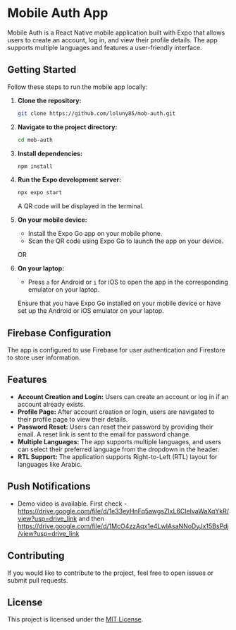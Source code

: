 # Mobile Auth App

Mobile Auth is a React Native mobile application built with Expo that allows users to create an account, log in, and view their profile details. The app supports multiple languages and features a user-friendly interface.

## Getting Started

Follow these steps to run the mobile app locally:

1. **Clone the repository:**

    ```bash
    git clone https://github.com/loluny85/mob-auth.git
    ```

2. **Navigate to the project directory:**

    ```bash
    cd mob-auth
    ```

3. **Install dependencies:**

    ```bash
    npm install
    ```

4. **Run the Expo development server:**

    ```bash
    npx expo start
    ```

    A QR code will be displayed in the terminal.

5. **On your mobile device:**
    - Install the Expo Go app on your mobile phone.
    - Scan the QR code using Expo Go to launch the app on your device.

    OR

6. **On your laptop:**
    - Press `a` for Android or `i` for iOS to open the app in the corresponding emulator on your laptop.

    Ensure that you have Expo Go installed on your mobile device or have set up the Android or iOS emulator on your laptop.

## Firebase Configuration

The app is configured to use Firebase for user authentication and Firestore to store user information. 

## Features

- **Account Creation and Login:** Users can create an account or log in if an account already exists.
- **Profile Page:** After account creation or login, users are navigated to their profile page to view their details.
- **Password Reset:** Users can reset their password by providing their email. A reset link is sent to the email for password change.
- **Multiple Languages:** The app supports multiple languages, and users can select their preferred language from the dropdown in the header.
- **RTL Support:** The application supports Right-to-Left (RTL) layout for languages like Arabic.

## Push Notifications
- Demo video is available. First check - https://drive.google.com/file/d/1e33eyHnFq5awgsZIxL6CIelvaWaXqYkR/view?usp=drive_link and then https://drive.google.com/file/d/1McO4zzAqx1e4LwIAsaNNoDyJx15BsPdj/view?usp=drive_link

## Contributing

If you would like to contribute to the project, feel free to open issues or submit pull requests.

## License

This project is licensed under the [MIT License](LICENSE).
